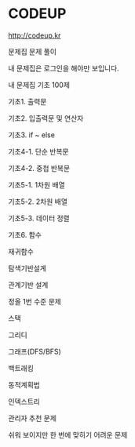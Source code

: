 # CODEUP

http://codeup.kr

문제집 문제 풀이


내 문제집은 로그인을 해야만 보입니다.

내 문제집
기초 100제

기초1. 출력문

기초2. 입출력문 및 연산자

기초3. if ~ else

기초4-1. 단순 반복문

기초4-2. 중첩 반복문

기초5-1. 1차원 배열

기초5-2. 2차원 배열

기초5-3. 데이터 정렬

기초6. 함수

재귀함수

탐색기반설계

관계기반 설계

정올 1번 수준 문제

스택

그리디

그래프(DFS/BFS)

백트래킹

동적계획법

인덱스트리

관리자 추천 문제

쉬워 보이지만 한 번에 맞히기 어려운 문제

